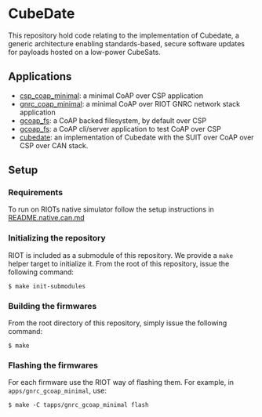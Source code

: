 # CubeDate

This repository hold code relating to the implementation of Cubedate, a generic
architecture enabling standards-based, secure software updates for payloads
hosted on a low-power CubeSats.

## Applications

- [csp_coap_minimal](apps/csp_coap_minimal/README.md): a minimal CoAP
over CSP application
- [gnrc_coap_minimal](apps/gnrc_coap_minimal/README.md): a minimal CoAP
over RIOT GNRC network stack application
- [gcoap_fs](apps/gcoap_fs/README.md): a CoAP backed filesystem, by default over CSP
- [gcoap_fs](apps/gcoap_csp_cli/README.md): a CoAP cli/server application to test
CoAP over CSP
- [cubedate](apps/cubedate/README.md): an implementation of Cubedate with the
SUIT over CoAP over CSP over CAN stack.

## Setup

### Requirements

To run on RIOTs native simulator follow the setup instructions in
[README.native.can.md](RIOT/tests/candev/README.native.can.md)

### Initializing the repository

RIOT is included as a submodule of this repository. We provide a `make` helper
target to initialize it. From the root of this repository, issue the following
command:

```
$ make init-submodules
```

### Building the firmwares

From the root directory of this repository, simply issue the following command:

```
$ make
```

### Flashing the firmwares

For each firmware use the RIOT way of flashing them. For example, in
`apps/gnrc_gcoap_minimal`, use:

```
$ make -C tapps/gnrc_gcoap_minimal flash
```
